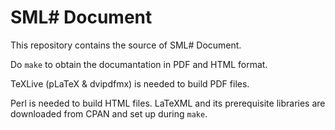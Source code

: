 # SML# Document

This repository contains the source of SML# Document.

Do `make` to obtain the documantation in PDF and HTML format.

TeXLive (pLaTeX & dvipdfmx) is needed to build PDF files.

Perl is needed to build HTML files.
LaTeXML and its prerequisite libraries are downloaded from CPAN
and set up during `make`.
